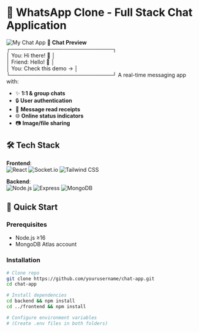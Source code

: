 # 💬 WhatsApp Clone - Full Stack Chat Application

![My Chat App](https://github.com/yourusername/repo/blob/main/assets/chat-screenshot.png?raw=true)
💬 **Chat Preview**  
┌───────────────────────────┐  
│ You: Hi there! 👋         │  
│ Friend: Hello! 🚀         │  
│ You: Check this demo →    │  
└───────────────────────────┘
A real-time messaging app with:
- ✨ **1:1 & group chats**
- 🔒 **User authentication**
- 📨 **Message read receipts**
- 🌐 **Online status indicators**
- 📷 **Image/file sharing**

## 🛠 Tech Stack
**Frontend**:  
![React](https://img.shields.io/badge/React-20232A?style=flat&logo=react)
![Socket.io](https://img.shields.io/badge/Socket.io-010101?style=flat&logo=socket.io)
![Tailwind CSS](https://img.shields.io/badge/Tailwind_CSS-38B2AC?style=flat&logo=tailwind-css)

**Backend**:  
![Node.js](https://img.shields.io/badge/Node.js-339933?style=flat&logo=nodedotjs)
![Express](https://img.shields.io/badge/Express-000000?style=flat&logo=express)
![MongoDB](https://img.shields.io/badge/MongoDB-47A248?style=flat&logo=mongodb)

## 🚀 Quick Start

### Prerequisites
- Node.js ≥16
- MongoDB Atlas account

### Installation
```bash
# Clone repo
git clone https://github.com/yourusername/chat-app.git
cd chat-app

# Install dependencies
cd backend && npm install
cd ../frontend && npm install

# Configure environment variables
# (Create .env files in both folders)
